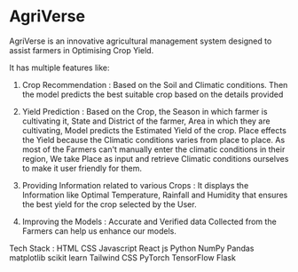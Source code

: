 # AgriVerse
AgriVerse is an innovative agricultural management system designed to assist farmers in Optimising Crop Yield.

It has multiple features like:
1. Crop Recommendation : Based on the Soil and Climatic conditions. Then the model predicts the best suitable crop based on the details provided

2. Yield Prediction : Based on the Crop, the Season in which farmer is cultivating it, State and District of the farmer, Area in which they are cultivating, Model predicts the Estimated Yield of the crop. Place effects the Yield because the Climatic conditions varies from place to place. As most of the Farmers can't manually enter the climatic conditions in their region, We take Place as input and retrieve Climatic conditions ourselves to make it user friendly for them.

3. Providing Information related to various Crops : It displays the Information like Optimal Temperature, Rainfall and Humidity that ensures the best yield for the crop selected by the User.

4. Improving the Models : Accurate and Verified data Collected from the Farmers can help us enhance our models.

Tech Stack :
HTML
CSS
Javascript
React js
Python
NumPy
Pandas
matplotlib
scikit learn
Tailwind CSS
PyTorch
TensorFlow
Flask
